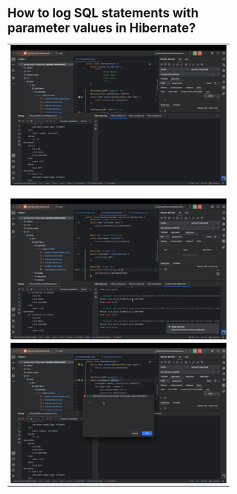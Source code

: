 # How to log SQL statements with parameter values in Hibernate?

<table>
    <tr>
        <td><img src="pictures/hibernate_log_0.gif" alt=""></td>
    </tr>
    <tr>
        <td><img src="pictures/hibernate_log_1.gif" alt=""></td>
    </tr>
    <tr>
        <td><img src="pictures/hibernate_log_2.gif" alt=""></td>
    </tr>
    <tr>
        <td><img src="pictures/hibernate_log_3.gif" alt=""></td>
    </tr>
</table>
